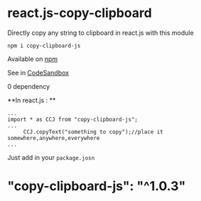 # react.js-copy-clipboard
Directly copy any string to clipboard in react.js with this module

`npm i copy-clipboard-js`

Available on [npm](https://www.npmjs.com/package/copy-clipboard-js)

See in [CodeSandbox](https://codesandbox.io/embed/copy-text-js-tvxbm?fontsize=14&hidenavigation=1&theme=dark)

0 dependency


 **In react.js : **

```
...
import * as CCJ from "copy-clipboard-js";
...
     CCJ.copyText("something to copy");//place it somewhere,anywhere,everywhere
...
```


Just add in your `package.josn`

 # "copy-clipboard-js": "^1.0.3"
